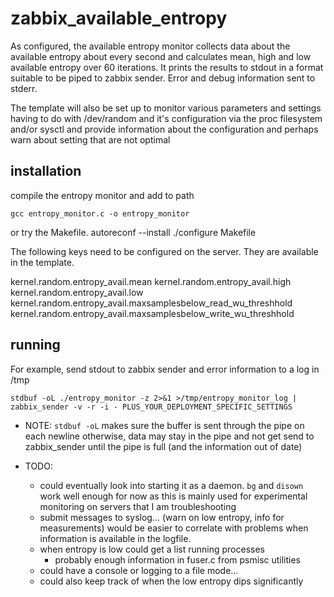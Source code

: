 # zabbix_available_entropy

As configured, the available entropy monitor collects data about the 
available entropy about every second and calculates mean, high and low
available entropy over 60 iterations. It prints the results to stdout 
in a format suitable to be piped to zabbix sender. Error and debug information
sent to stderr.

The template will also be set up to monitor various parameters and settings 
having to do with /dev/random and it's configuration via the proc filesystem
and/or sysctl and provide information about the configuration and perhaps 
warn about setting that are not optimal


## installation

compile the entropy monitor and add to path

``gcc entropy_monitor.c -o entropy_monitor``

or try the Makefile.
autoreconf --install
./configure
Makefile

The following keys need to be configured on the server. They are available in the template.

kernel.random.entropy_avail.mean
kernel.random.entropy_avail.high
kernel.random.entropy_avail.low
kernel.random.entropy_avail.maxsamplesbelow_read_wu_threshhold
kernel.random.entropy_avail.maxsamplesbelow_write_wu_threshhold

## running 

For example, send stdout to zabbix sender and error information to a log in /tmp

``stdbuf -oL ./entropy_monitor -z 2>&1 >/tmp/entropy_monitor_log | zabbix_sender -v -r -i - PLUS_YOUR_DEPLOYMENT_SPECIFIC_SETTINGS``

* NOTE: ``stdbuf -oL`` makes sure the buffer is sent through the pipe on each newline
  otherwise, data may stay in the pipe and not get send to zabbix_sender until the 
  pipe is full (and the information out of date)

* TODO:
  * could eventually look into starting it as a daemon. ``bg`` and ``disown`` work well enough
    for now as this is mainly used for experimental monitoring on servers that I am troubleshooting
  * submit messages to syslog... (warn on low entropy, info for measurements)
  would be easier to correlate with problems when information is available in the logfile.
  * when entropy is low could get a list running processes
    *  probably enough information in fuser.c from psmisc utilities  
  * could have a console or logging to a file mode... 
  * could also keep track of when the low entropy dips significantly
